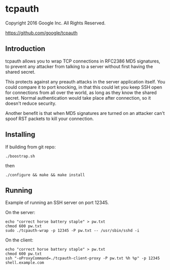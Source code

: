 # tcpauth

Copyright 2016 Google Inc. All Rights Reserved.

https://github.com/google/tcpauth

## Introduction

tcpauth allows you to wrap TCP connections in RFC2386 MD5 signatures, to prevent
any attacker from talking to a server without first having the shared secret.

This protects against any preauth attacks in the server application itself. You
could compare it to port knocking, in that this could let you keep SSH open for
connections from all over the world, as long as they know the shared
secret. Normal authentication would take place after connection, so it doesn't
reduce security.

Another benefit is that when MD5 signatures are turned on an attacker can't
spoof RST packets to kill your connection.

## Installing

If building from git repo:

```shell
./boostrap.sh
```

then

```shell
./configure && make && make install
```

## Running

Example of running an SSH server on port 12345.

On the server:

```shell
echo "correct horse battery staple" > pw.txt
chmod 600 pw.txt
sudo ./tcpauth-wrap -p 12345 -P pw.txt -- /usr/sbin/sshd -i
```

On the client:

```shell
echo "correct horse battery staple" > pw.txt
chmod 600 pw.txt
ssh "-oProxyCommand=./tcpauth-client-proxy -P pw.txt %h %p" -p 12345 shell.example.com
```
